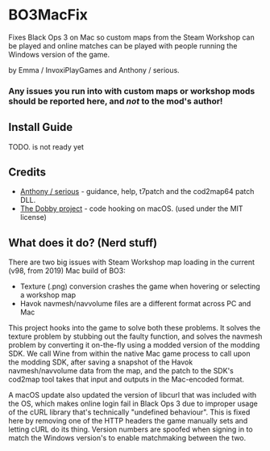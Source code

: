 # BO3MacFix

Fixes Black Ops 3 on Mac so custom maps from the Steam Workshop can be played and online matches can be played
with people running the Windows version of the game.

by Emma / InvoxiPlayGames and Anthony / serious.

### Any issues you run into with custom maps or workshop mods should be reported here, and *not* to the mod's author!

## Install Guide

TODO. is not ready yet

## Credits

- [Anthony / serious](https://github.com/shiversoftdev) - guidance, help, t7patch and the cod2map64 patch DLL.
- [The Dobby project](https://github.com/jmpews/Dobby) - code hooking on macOS. (used under the MIT license)

## What does it do? (Nerd stuff)

There are two big issues with Steam Workshop map loading in the current (v98, from 2019) Mac build of BO3:

* Texture (.png) conversion crashes the game when hovering or selecting a workshop map
* Havok navmesh/navvolume files are a different format across PC and Mac

This project hooks into the game to solve both these problems. It solves the texture problem by stubbing out
the faulty function, and solves the navmesh problem by converting it on-the-fly using a modded version of the
modding SDK. We call Wine from within the native Mac game process to call upon the modding SDK, after saving
a snapshot of the Havok navmesh/navvolume data from the map, and the patch to the SDK's cod2map tool takes
that input and outputs in the Mac-encoded format.

A macOS update also updated the version of libcurl that was included with the OS, which makes online login
fail in Black Ops 3 due to improper usage of the cURL library that's technically "undefined behaviour". This
is fixed here by removing one of the HTTP headers the game manually sets and letting cURL do its thing.
Version numbers are spoofed when signing in to match the Windows version's to enable matchmaking between the
two.

